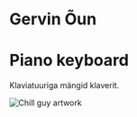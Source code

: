 # Gervin Õun

# Piano keyboard
Klaviatuuriga mängid klaverit.

![Chill guy artwork](https://upload.wikimedia.org/wikipedia/en/c/c7/Chill_guy_original_artwork.jpg)